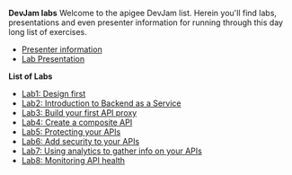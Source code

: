 **DevJam labs**
Welcome to the apigee DevJam list. Herein you'll find labs, presentations and even presenter information for running through this day long list of exercises.

 * [Presenter information](./DevJam2.0-InstructorGuide)
 * [Lab Presentation](./Apigee%20DevJam%20Presentation_Final.pptx)

**List of Labs**

 * [Lab1: Design first](./Lab_1_Designing_APIs_using_Swagger)
 * [Lab2: Introduction to Backend as a Service](./Lab_2_Introduction_to_API_BaaS)
 * [Lab3: Build your first API proxy](./Lab_3_Building_a_simple_API_Proxy)
 * [Lab4: Create a composite API](./Lab_4_Creating_Composite_APIs)
 * [Lab5: Protecting your APIs](./Lab_5_Protecting_APIs)
 * [Lab6: Add security to your APIs](./Lab_6_Securing_APIs)
 * [Lab7: Using analytics to gather info on your APIs](./Lab_7_Creating_Custom_Reports)
 * [Lab8: Monitoring API health](./Lab_8_Monitoring_your_API_Health)
